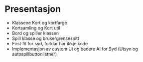 # Presentasjon
* Klassene Kort og kortfarge
* Kortsamling og Kort util
* Bord og spiller klassen
* Spill klasse og brukergrensesnitt
* First fit for syd, forklar har ikkje kode
* Implementasjon av custom UI og bedere AI for Syd (Utsyn og autospillbuttonlistner)